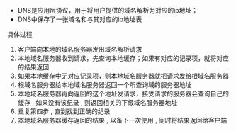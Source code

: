 - DNS是应用层协议，用于将用户提供的域名解析为对应的ip地址；
- DNS中保存了一张域名和与其对应的ip地址表

具体过程

1. 客户端向本地的域名服务器发出域名解析请求
2. 本地域名服务器收到请求，先查询本地缓存；如果有对应的记录项，就将对应的结果返回
3. 如果本地缓存中无对应记录项，则本地域名服务器就把请求发给根域名服务器
4. 根域名服务器给本地域名服务器返回一个所查询域的服务器地址
5. 本地域名服务器再向返回的这个地址发请求，接受请求的服务器会查询自己的缓存 , 如果没有该纪录 , 则返回相关的下级域名服务器地址
6. 重复第四步 , 直到找到正确的纪录 
7. 本地域名服务器缓存返回的结果 , 以备下一次使用 , 同时将结果返回给客户端